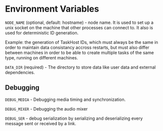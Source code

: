 # Environment Variables
`NODE_NAME` (optional, default: hostname) - node name. It is used to set up a unix socket on the machine that other processes can connect to. It also is used for deterministic ID generation. 

Example: the generation of TaskHost IDs, which must always be the same in order to maintain data consistancy accross restarts, but must also differ between machines in order to be able to create multiple tasks of the same type, running on different machines.

`DATA_DIR` (required) - The directory to store data like user data and external dependencies.

## Debugging
`DEBUG_MEDIA` - Debugging media timing and synchronization.

`DEBUG_MIXER` - Debugging the audio mixer

`DEBUG_SER` - debug serialization by serializing and deserializing every message sent or received by a link.
